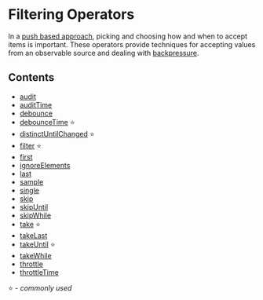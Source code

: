 # Filtering Operators

In a
[push based approach](http://reactivex.io/rxjs/manual/overview.html#pull-versus-push),
picking and choosing how and when to accept items is important. These operators
provide techniques for accepting values from an observable source and dealing
with
[backpressure](https://github.com/Reactive-Extensions/RxJS/blob/master/doc/gettingstarted/backpressure.md).

## Contents

- [audit](audit.md)
- [auditTime](audittime.md)
- [debounce](debounce.md)
- [debounceTime](debouncetime.md) :star:
- [distinctUntilChanged](distinctuntilchanged.md) :star:
- [filter](filter.md) :star:
- [first](first.md)
- [ignoreElements](ignoreelements.md)
- [last](last.md)
- [sample](sample.md)
- [single](single.md)
- [skip](skip.md)
- [skipUntil](skipuntil.md)
- [skipWhile](skipwhile.md)
- [take](take.md) :star:
- [takeLast](takelast.md)
- [takeUntil](takeuntil.md) :star:
- [takeWhile](takewhile.md)
- [throttle](throttle.md)
- [throttleTime](throttletime.md)

:star: - _commonly used_
